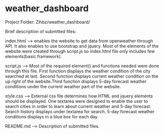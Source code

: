 # weather_dashboard
Project Folder: Zlhbz/weather_dashboard/

Brief description of submitted files:

index.html --> enables the website to get data from openweather through API. It also enables to use bootstrap and jquery. Most of the elements of the website were created through script.js so index.html file only includes few elements(basic framework).
 
script.js --> Most of the required element() and functions needed were done through this file. First function displays the weather condition of the city searched at last. Second function displays current weather condition on the up right of the website.Third function displays 5-day forecast weather conditions under the current weather part of the website.

style.css --> External css file determines how HTML and jquery elements should be displayed. One textarea were designed to enable the user to search cities in order to learn about current weather and 5-day forecast.
Search history displays under textarea for search. 5-day forecast weather conditions displays in a blue box for each day.

README.md --> Description of submitted files.

